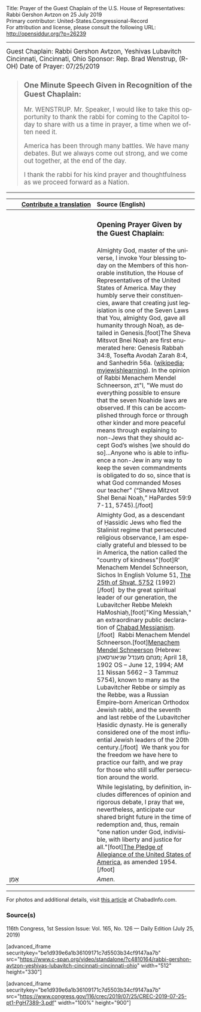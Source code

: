 <html>
<head></head>
<body>
Title: Prayer of the Guest Chaplain of the U.S. House of Representatives: Rabbi Gershon Avtzon on 25 July 2019<br />
Primary contributor: United-States.Congressional-Record<br />
For attribution and license, please consult the following URL: <a href="http://opensiddur.org/?p=26239">http://opensiddur.org/?p=26239</a>
<p />
<hr />

<div class="english" lang="en" style="font-size:1.2em;">
Guest Chaplain: Rabbi Gershon Avtzon, Yeshivas Lubavitch Cincinnati, Cincinnati, Ohio 
Sponsor: Rep. Brad Wenstrup, (R-OH)
Date of Prayer: 07/25/2019

<blockquote>
<h3>One Minute Speech Given in Recognition of the Guest Chaplain:</h3>

Mr. WENSTRUP. Mr. Speaker, I would like to take this opportunity to thank the rabbi for coming to the Capitol today to share with us a time in prayer, a time when we often need it.

America has been through many battles. We have many debates. But we always come out strong, and we come out together, at the end of the day.
  
I thank the rabbi for his kind prayer and thoughtfulness as we proceed forward as a Nation.
</blockquote>
</div>

<hr />

<table style="margin-left: auto;margin-right: auto;" class="draggable">
<thead><tr><th id="x" style="text-align: right;"><a href="/contributing/upload/">Contribute a translation</a></th><th style="text-align: left;">Source (English)</th></tr></thead>
<tbody>
<tr><td style="vertical-align:top;" width="46%">
<div class="liturgy" lang="he">

</span></div></td>
 
<td style="vertical-align:top;" width="53%">
<div class="english" lang="en">
<h3>Opening Prayer Given by the Guest Chaplain:</h3>
</div></td></tr>


<tr><td style="vertical-align:top;" width="46%">
<div class="liturgy" lang="he">

</span></div></td>
 
<td style="vertical-align:top;" width="53%">
<div class="english" lang="en">
Almighty God, master of the universe, 
I invoke Your blessing today 
on the Members of this honorable institution, 
the House of Representatives of the United States of America. 
May they humbly serve their constituencies, 
aware that creating just legislation is one of the Seven Laws 
that You, almighty God, gave all humanity through Noaḥ, 
as detailed in Genesis.[foot]The Sheva Mitsvot Bnei Noaḥ are first enumerated here: Genesis Rabbah 34:8, Tosefta Avodah Zarah 8:4, and Sanhedrin 56a. (<a href="https://en.wikipedia.org/wiki/Seven_Laws_of_Noah">wikipedia</a>; <a href="https://www.myjewishlearning.com/article/the-noahide-laws/">myjewishlearning</a>). In the opinion of Rabbi Menachem Mendel Schneerson, zt"l, "We must do everything possible to ensure that the seven Noahide laws are observed. If this can be accomplished through force or through other kinder and more peaceful means through explaining to non-Jews that they should accept God’s wishes [we should do so]...Anyone who is able to influence a non-Jew in any way to keep the seven commandments is obligated to do so, since that is what God commanded Moses our teacher" (“Sheva Mitzvot Shel Benai Noaḥ,” HaPardes 59:9 7-11, 5745).[/foot]
</div></td></tr>


<tr><td style="vertical-align:top;" width="46%">
<div class="liturgy" lang="he">

</span></div></td>
 
<td style="vertical-align:top;" width="53%">
<div class="english" lang="en">
Almighty God, 
as a descendant of Ḥassidic Jews 
who fled the Stalinist regime 
that persecuted religious observance, 
I am especially grateful and blessed to be in America, 
the nation called the "country of kindness"[foot]R' Menachem Mendel Schneerson, Sichos In English Volume 51, <a href="https://www.chabad.org/therebbe/article_cdo/aid/2465328/jewish/The-25th-of-Shvat-5752-1992.htm">The 25th of Shvat, 5752</a> (1992)[/foot]&nbsp; 
by the great spiritual leader of our generation, 
the Lubavitcher Rebbe 
Melekh HaMoshiaḥ,[foot]"King Messiah," an extraordinary public declaration of <a href="https://en.wikipedia.org/wiki/Chabad_messianism">Chabad Messianism</a>.[/foot]&nbsp;  
Rabbi Menachem Mendel Schneerson.[foot]<a href="https://en.wikipedia.org/wiki/Menachem_Mendel_Schneerson">Menachem Mendel Schneerson</a> (Hebrew: מנחם מענדל שניאורסאהן‎; April 18, 1902 OS – June 12, 1994; AM 11 Nissan 5662 – 3 Tammuz 5754), known to many as the Lubavitcher Rebbe or simply as the Rebbe, was a Russian Empire–born American Orthodox Jewish rabbi, and the seventh and last rebbe of the Lubavitcher Ḥasidic dynasty. He is generally considered one of the most influential Jewish leaders of the 20th century.[/foot]&nbsp; 
We thank you for the freedom we have here to practice our faith, 
and we pray for those who still suffer persecution around the world.
</div></td></tr>


<tr><td style="vertical-align:top;" width="46%">
<div class="liturgy" lang="he">

</span></div></td>
 
<td style="vertical-align:top;" width="53%">
<div class="english" lang="en">
While legislating, by definition, 
includes differences of opinion and rigorous debate, 
I pray that we, nevertheless, 
anticipate our shared bright future in the time of redemption 
and, thus, remain 
"one nation under God, 
indivisible, 
with liberty 
and justice for all."[foot]<a href="https://en.wikipedia.org/wiki/Pledge_of_Allegiance">The Pledge of Allegiance of the United States of America</a>, as amended 1954.[/foot]
</div></td></tr>


<tr><td style="vertical-align:top;" width="46%">
<div class="liturgy" lang="he">
אָמֵן׃
</span></div></td>
 
<td style="vertical-align:top;" width="53%">
<div class="english" lang="en">
<em>Amen</em>.
</div></td></tr>
</tbody></table>

<hr />

For photos and additional details, visit <a href="https://chabadinfo.com/exclusive/full-story-behind-the-scenes-photos/">this article</a> at ChabadInfo.com.

<h3>Source(s)</h3>

116th Congress, 1st Session
Issue: Vol. 165, No. 126 — Daily Edition (July 25, 2019)

[advanced_iframe securitykey="be1d939e6a1b36109171c7d5503b34cf9147aa7b" src="https://www.c-span.org/video/standalone/?c4810164/rabbi-gershon-avtzon-yeshivas-lubavitch-cincinnati-cincinnati-ohio" width="512" height="330"]

[advanced_iframe securitykey="be1d939e6a1b36109171c7d5503b34cf9147aa7b" src="https://www.congress.gov/116/crec/2019/07/25/CREC-2019-07-25-pt1-PgH7389-3.pdf" width="100%" height="900"]
</body>
</html>